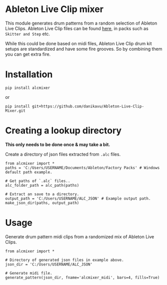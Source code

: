 # Ableton Live Clip mixer

This module generates drum patterns from a random selection of Ableton Live Clips.
Ableton Live Clip files can be found [here](https://www.ableton.com/en/packs/#?item_type=sounds), in packs such as `Skitter and Step` etc.

While this could be done based on midi files, Ableton Live Clip drum kit setups are standardized and have some fire grooves. 
So by combining them you can get extra fire.

# Installation

    pip install alcmixer

or

    pip install git+https://github.com/danikavu/Ableton-Live-Clip-Mixer.git

# Creating a lookup directory

**This only needs to be done once & may take a bit.**

Create a directory of json files extracted from `.alc` files.


    from alcmixer import *
    paths = 'C:/Users/USERNAME/Documents/Ableton/Factory Packs' # Windows default path example.
    
    # Get paths of `.alc` files..
    alc_folder_path = alc_path(paths)

    # Extract an save to a directory.
    output_path = 'C:/Users/USERNAME/ALC_JSON' # Example output path.
    make_json_dir(paths, output_path)

# Usage

Generate drum pattern midi clips from a randomized mix of Ableton Live Clips.

    from alcmixer import *
    
    # Directory of generated json files in example above.
    json_dir = 'C:/Users/USERNAME/ALC_JSON'

    # Generate midi file.
    generate_pattern(json_dir, fname='alcmixer_midi', bars=4, fills=True)





